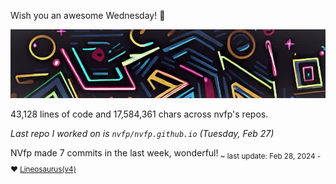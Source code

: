 Wish you an awesome Wednesday! 🌼

![banner](./assets/banner.jpg)

43,128 lines of code and 17,584,361 chars across nvfp's repos.

*Last repo I worked on is `nvfp/nvfp.github.io` (Tuesday, Feb 27)*

NVfp made 7 commits in the last week, wonderful!<sub> ~ last update: Feb 28, 2024 - ❤️ [Lineosaurus(v4)](https://github.com/Lineosaurus/Lineosaurus)</sub>